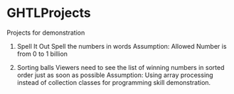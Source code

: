 # GHTLProjects
Projects for demonstration

1. Spell It Out
Spell the numbers in words
Assumption:
    Allowed Number is from 0 to 1 billion

2. Sorting balls
Viewers need to see the list of winning numbers in sorted order just as soon as possible
Assumption:
    Using array processing instead of collection classes for programming skill demonstration.
